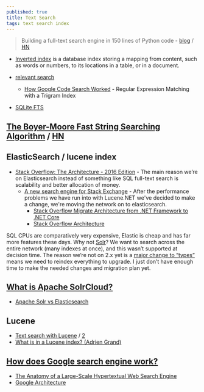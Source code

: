 ```yaml
---
published: true
title: Text Search
tags: text search index
---
```

> Building a full-text search engine in 150 lines of Python code - [blog](https://bart.degoe.de/building-a-full-text-search-engine-150-lines-of-code/) / [HN](https://news.ycombinator.com/item?id=26582109)

- [Inverted index](https://en.wikipedia.org/wiki/Inverted_index) is a database index storing a mapping from content, such as words or numbers, to its locations in a table, or in a document.
- [relevant search](https://livebook.manning.com/book/relevant-search/chapter-1/)
	- [How Google Code Search Worked](https://swtch.com/~rsc/regexp/regexp4.html) - Regular Expression Matching with a Trigram Index

- [SQLite FTS](https://www.sqlite.org/fts5.html)

## [The Boyer-Moore Fast String Searching Algorithm](https://www.cs.utexas.edu/users/moore/best-ideas/string-searching/) / [HN](https://news.ycombinator.com/item?id=26910982)

## ElasticSearch / lucene index
- [Stack Overflow: The Architecture - 2016 Edition](https://nickcraver.com/blog/2016/02/17/stack-overflow-the-architecture-2016-edition/) - The main reason we’re on Elasticsearch instead of something like SQL full-text search is scalability and better allocation of money. 
	- [A new search engine for Stack Exchange](https://meta.stackexchange.com/questions/160100/a-new-search-engine-for-stack-exchange) - After the performance problems we have run into with Lucene.NET we've decided to make a change, we're moving the network on to elasticsearch.
    	- [Stack Overflow Migrate Architecture from .NET Framework to .NET Core ](https://www.infoq.com/news/2020/04/Stack-Overflow-New-Architecture/)
    	- [Stack Overflow Architecture](http://highscalability.com/stack-overflow-architecture)

SQL CPUs are comparatively very expensive, Elastic is cheap and has far more features these days. Why not [Solr](https://solr.apache.org/)? We want to search across the entire network (many indexes at once), and this wasn’t supported at decision time. The reason we’re not on 2.x yet is a [major change to “types”](https://github.com/elastic/elasticsearch/issues/8870) means we need to reindex everything to upgrade. I just don’t have enough time to make the needed changes and migration plan yet.

## [What is Apache SolrCloud?](https://intellipaat.com/blog/what-is-apache-solrcloud/)
- [Apache Solr vs Elasticsearch](http://solr-vs-elasticsearch.com/)

## Lucene
- [Text search with Lucene](https://www.youtube.com/watch?v=x37B_lCi_gc) / [2](https://www.youtube.com/watch?v=fCK9U3L7c8U)
- [What is in a Lucene index? (Adrien Grand)](https://www.youtube.com/watch?v=T5RmMNDR5XI)

## [How does Google search engine work?](https://krazytech.com/technical-papers/how-does-google-search-engine-work)
- [The Anatomy of a Large-Scale Hypertextual Web Search Engine](http://infolab.stanford.edu/~backrub/google.html)
- [Google Architecture](http://highscalability.com/google-architecture)

